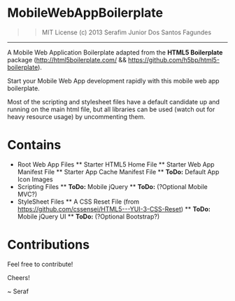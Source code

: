 MobileWebAppBoilerplate
=======================

>> MIT License
>> (c) 2013 Serafim Junior Dos Santos Fagundes

---

A Mobile Web Application Boilerplate adapted from the **HTML5 Boilerplate** package (http://html5boilerplate.com/ && https://github.com/h5bp/html5-boilerplate).

Start your Mobile Web App development rapidly with this mobile web app boilerplate.

Most of the scripting and stylesheet files have a default candidate up and running on the main html file, but all libraries can be used (watch out for heavy resource usage) by uncommenting them.

Contains
========

* Root Web App Files
** Starter HTML5 Home File
** Starter Web App Manifest File
** Starter App Cache Manifest File
** **ToDo:** Default App Icon Images
* Scripting Files
** **ToDo:** Mobile jQuery
** **ToDo:** (?Optional Mobile MVC?)
* StyleSheet Files
** A CSS Reset File (from https://github.com/cssensei/HTML5---YUI-3-CSS-Reset)
** **ToDo:** Mobile jQuery UI
** **ToDo:** (?Optional Bootstrap?)

Contributions
=============

Feel free to contribute!

Cheers!

~ Seraf